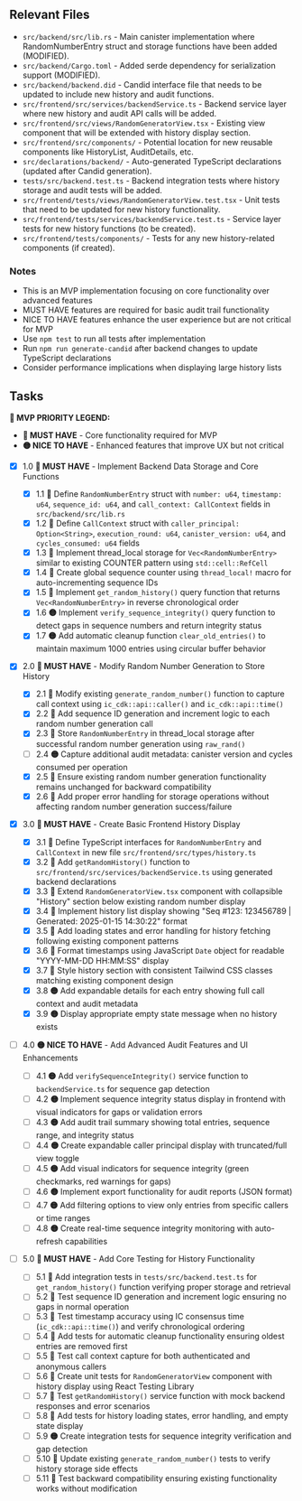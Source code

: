## Relevant Files

- `src/backend/src/lib.rs` - Main canister implementation where RandomNumberEntry struct and storage functions have been added (MODIFIED).
- `src/backend/Cargo.toml` - Added serde dependency for serialization support (MODIFIED).
- `src/backend/backend.did` - Candid interface file that needs to be updated to include new history and audit functions.
- `src/frontend/src/services/backendService.ts` - Backend service layer where new history and audit API calls will be added.
- `src/frontend/src/views/RandomGeneratorView.tsx` - Existing view component that will be extended with history display section.
- `src/frontend/src/components/` - Potential location for new reusable components like HistoryList, AuditDetails, etc.
- `src/declarations/backend/` - Auto-generated TypeScript declarations (updated after Candid generation).
- `tests/src/backend.test.ts` - Backend integration tests where history storage and audit tests will be added.
- `src/frontend/tests/views/RandomGeneratorView.test.tsx` - Unit tests that need to be updated for new history functionality.
- `src/frontend/tests/services/backendService.test.ts` - Service layer tests for new history functions (to be created).
- `src/frontend/tests/components/` - Tests for any new history-related components (if created).

### Notes

- This is an MVP implementation focusing on core functionality over advanced features
- MUST HAVE features are required for basic audit trail functionality
- NICE TO HAVE features enhance the user experience but are not critical for MVP
- Use `npm test` to run all tests after implementation
- Run `npm run generate-candid` after backend changes to update TypeScript declarations
- Consider performance implications when displaying large history lists

## Tasks

**🎯 MVP PRIORITY LEGEND:**

- **🔴 MUST HAVE** - Core functionality required for MVP
- **🟡 NICE TO HAVE** - Enhanced features that improve UX but not critical

- [x] 1.0 **🔴 MUST HAVE** - Implement Backend Data Storage and Core Functions

  - [x] 1.1 **🔴** Define `RandomNumberEntry` struct with `number: u64`, `timestamp: u64`, `sequence_id: u64`, and `call_context: CallContext` fields in `src/backend/src/lib.rs`
  - [x] 1.2 **🔴** Define `CallContext` struct with `caller_principal: Option<String>`, `execution_round: u64`, `canister_version: u64`, and `cycles_consumed: u64` fields
  - [x] 1.3 **🔴** Implement thread_local storage for `Vec<RandomNumberEntry>` similar to existing COUNTER pattern using `std::cell::RefCell`
  - [x] 1.4 **🔴** Create global sequence counter using `thread_local!` macro for auto-incrementing sequence IDs
  - [x] 1.5 **🔴** Implement `get_random_history()` query function that returns `Vec<RandomNumberEntry>` in reverse chronological order
  - [x] 1.6 **🟡** Implement `verify_sequence_integrity()` query function to detect gaps in sequence numbers and return integrity status
  - [x] 1.7 **🟡** Add automatic cleanup function `clear_old_entries()` to maintain maximum 1000 entries using circular buffer behavior

- [x] 2.0 **🔴 MUST HAVE** - Modify Random Number Generation to Store History

  - [x] 2.1 **🔴** Modify existing `generate_random_number()` function to capture call context using `ic_cdk::api::caller()` and `ic_cdk::api::time()`
  - [x] 2.2 **🔴** Add sequence ID generation and increment logic to each random number generation call
  - [x] 2.3 **🔴** Store `RandomNumberEntry` in thread_local storage after successful random number generation using `raw_rand()`
  - [ ] 2.4 **🟡** Capture additional audit metadata: canister version and cycles consumed per operation
  - [x] 2.5 **🔴** Ensure existing random number generation functionality remains unchanged for backward compatibility
  - [x] 2.6 **🔴** Add proper error handling for storage operations without affecting random number generation success/failure

- [x] 3.0 **🔴 MUST HAVE** - Create Basic Frontend History Display

  - [x] 3.1 **🔴** Define TypeScript interfaces for `RandomNumberEntry` and `CallContext` in new file `src/frontend/src/types/history.ts`
  - [x] 3.2 **🔴** Add `getRandomHistory()` function to `src/frontend/src/services/backendService.ts` using generated backend declarations
  - [x] 3.3 **🔴** Extend `RandomGeneratorView.tsx` component with collapsible "History" section below existing random number display
  - [x] 3.4 **🔴** Implement history list display showing "Seq #123: 123456789 | Generated: 2025-01-15 14:30:22" format
  - [x] 3.5 **🔴** Add loading states and error handling for history fetching following existing component patterns
  - [x] 3.6 **🔴** Format timestamps using JavaScript `Date` object for readable "YYYY-MM-DD HH:MM:SS" display
  - [x] 3.7 **🔴** Style history section with consistent Tailwind CSS classes matching existing component design
  - [x] 3.8 **🟡** Add expandable details for each entry showing full call context and audit metadata
  - [x] 3.9 **🟡** Display appropriate empty state message when no history exists

- [ ] 4.0 **🟡 NICE TO HAVE** - Add Advanced Audit Features and UI Enhancements

  - [ ] 4.1 **🟡** Add `verifySequenceIntegrity()` service function to `backendService.ts` for sequence gap detection
  - [ ] 4.2 **🟡** Implement sequence integrity status display in frontend with visual indicators for gaps or validation errors
  - [ ] 4.3 **🟡** Add audit trail summary showing total entries, sequence range, and integrity status
  - [ ] 4.4 **🟡** Create expandable caller principal display with truncated/full view toggle
  - [ ] 4.5 **🟡** Add visual indicators for sequence integrity (green checkmarks, red warnings for gaps)
  - [ ] 4.6 **🟡** Implement export functionality for audit reports (JSON format)
  - [ ] 4.7 **🟡** Add filtering options to view only entries from specific callers or time ranges
  - [ ] 4.8 **🟡** Create real-time sequence integrity monitoring with auto-refresh capabilities

- [ ] 5.0 **🔴 MUST HAVE** - Add Core Testing for History Functionality
  - [ ] 5.1 **🔴** Add integration tests in `tests/src/backend.test.ts` for `get_random_history()` function verifying proper storage and retrieval
  - [ ] 5.2 **🔴** Test sequence ID generation and increment logic ensuring no gaps in normal operation
  - [ ] 5.3 **🔴** Test timestamp accuracy using IC consensus time (`ic_cdk::api::time()`) and verify chronological ordering
  - [ ] 5.4 **🔴** Add tests for automatic cleanup functionality ensuring oldest entries are removed first
  - [ ] 5.5 **🔴** Test call context capture for both authenticated and anonymous callers
  - [ ] 5.6 **🔴** Create unit tests for `RandomGeneratorView` component with history display using React Testing Library
  - [ ] 5.7 **🔴** Test `getRandomHistory()` service function with mock backend responses and error scenarios
  - [ ] 5.8 **🔴** Add tests for history loading states, error handling, and empty state display
  - [ ] 5.9 **🟡** Create integration tests for sequence integrity verification and gap detection
  - [ ] 5.10 **🔴** Update existing `generate_random_number()` tests to verify history storage side effects
  - [ ] 5.11 **🔴** Test backward compatibility ensuring existing functionality works without modification
